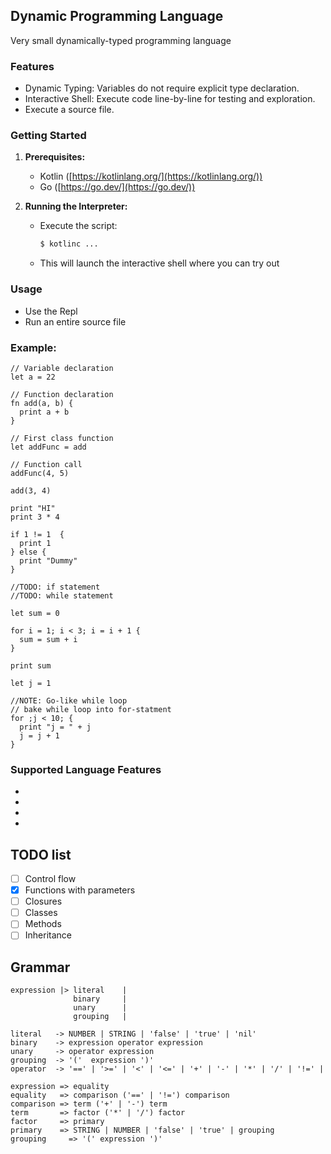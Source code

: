 ## Dynamic Programming Language 

Very small dynamically-typed programming language 

### Features

* Dynamic Typing: Variables do not require explicit type declaration.
* Interactive Shell: Execute code line-by-line for testing and exploration.
* Execute a source file.

### Getting Started

1. **Prerequisites:** 

    * Kotlin ([https://kotlinlang.org/](https://kotlinlang.org/))
    * Go ([https://go.dev/](https://go.dev/)) 

2. **Running the Interpreter:**

    * Execute the script:
      ```bash
      $ kotlinc ...
      ```
    * This will launch the interactive shell where you can try out

### Usage

* Use the Repl
* Run an entire source file

### **Example:**
```
// Variable declaration
let a = 22

// Function declaration
fn add(a, b) {
  print a + b
}

// First class function
let addFunc = add

// Function call
addFunc(4, 5)

add(3, 4)

print "HI"
print 3 * 4

if 1 != 1  {
  print 1
} else {
  print "Dummy"
}

//TODO: if statement
//TODO: while statement

let sum = 0

for i = 1; i < 3; i = i + 1 {
  sum = sum + i
}

print sum

let j = 1

//NOTE: Go-like while loop
// bake while loop into for-statment
for ;j < 10; {
  print "j = " + j
  j = j + 1
}
```

### Supported Language Features
* 
* 
*
* 


## TODO list

* [ ] Control flow
* [x] Functions with parameters
* [ ] Closures
* [ ] Classes
* [ ] Methods
* [ ] Inheritance

## Grammar

    expression |> literal    |
                  binary     |
                  unary      |
                  grouping   |

    literal   -> NUMBER | STRING | 'false' | 'true' | 'nil'
    binary    -> expression operator expression
    unary     -> operator expression
    grouping  -> '('  expression ')'
    operator  -> '==' | '>=' | '<' | '<=' | '+' | '-' | '*' | '/' | '!=' |

    expression => equality
    equality   => comparison ('==' | '!=') comparison
    comparison => term ('+' | '-') term
    term       => factor ('*' | '/') factor
    factor     => primary
    primary    => STRING | NUMBER | 'false' | 'true' | grouping
    grouping     => '(' expression ')'

    
